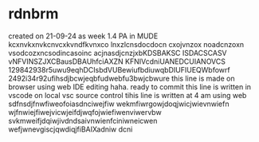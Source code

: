 # rdnbrm
created on 21-09-24 as week 1.4 PA in MUDE
kcxnvkxnvkcnvcxkvndfkvnxco lnxzlcnsdocdocn cxojvnzox noadcnzoxn vsodcozxncsodincasoinc
acjnasdjcnzjxbKDSBAKSC ISDACSCASV
vNFVINSZJXCBausDBAUhfciAXZN KFNIVcdniUANEDCUIANOVCS
129842938r5uwu9eqhDCIsbdVUBewiufbdiuwqbDIUFIUEQWbfowrf
2492i34r92ufihsdjbcwjeqbfudwebfu3bwjcbwure
this line is made on browser using web IDE editing haha. ready to commit
this line is written in vscode on local vsc source control
tihis line is written at 4 am using web
sdfnsdjfnwfiweofoiasdnciwejfiw
wekmfiwrgowjdoqjwicjwievnwiefn
wjfnwiejfiwejvicwjeifdjwqfojwiefiwenviwervbw
svkmweifjdqiwjivdndsaivnwienfciniwneicwen
wefjwnevgiscjqwdiqjfiBAIXadniw  dcni
